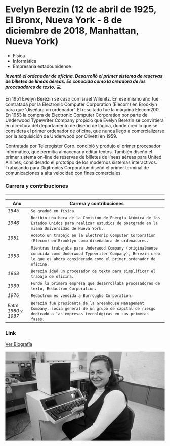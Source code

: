 # Evelyn Berezin (12 de abril de 1925, El Bronx, Nueva York - 8 de diciembre de 2018, Manhattan, Nueva York)

+ Física
+ Informática
+ Empresaria estadounidense


**_Inventó el ordenador de oficina. Desarrolló el primer sistema de reservas de billetes de líneas aéreas. Es conocida como la creadora de los procesadores de texto._**  :computer:

En 1951 Evelyn Berezin se casó con Israel Wilenitz. En ese mismo año fue contratada por la Electronic Computer Corporation (Elecom) en Brooklyn para que 'diseñara un ordenador'. El resultado fue la máquina Elecom200. En 1953 la compra de Electronic Computer Corporation por parte de Underwood Typewriter Company propició que Evelyn Berezin se convirtiera en directora del departamento de diseño de lógica, donde creó lo que se considera el primer ordenador de oficina, que nunca llegó a comercializarse por la adquisición de Underwood por Olivetti en 1959.

Contratada por Teleregister Corp. concibió y produjo el primer procesador informático, que permitía almacenar y editar textos. También diseñó el primer sistema on-line de reservas de billetes de líneas aéreas para United Airlines, considerado el prototipo de los modernos sistemas interactivos. Trabajando para Digitronics Corporation diseñó el primer terminal de comunicaciones a alta velocidad con fines comerciales.

### Carrera y contribuciones

---


Año | Carrera y contribuciones 
--- | --- 
*1945* | `Se graduó en física.` 
*1946* | `Recibió una beca de la Comisión de Energía Atómica de los Estados Unidos para realizar estudios de postgrado en la misma Universidad de Nueva York.` 
*1951* | `Aceptó un trabajo en la Electronic Computer Corporation (Elecom) en Brooklyn como diseñadora de ordenadores.`
*1953* | `Mientras trabajaba para Underwood Company (originalmente conocida como Underwood Typewriter Company), Berezin creó lo que es ahora considerado como el primer ordenador de oficina.`
*1968* | `Berezin ideó un procesador de texto para simplificar el trabajo de oficina.`
*1969* | `Fundó la primera empresa que desarrollaba procesadores de texto, Redactron Corporation.`
*1976* | `Redactrom es vendida a Burroughs Corporation.`
*Entre 1980 y 1987* | `Berezin fue presidenta de la Greenhouse Management Company, socia general de un grupo de capital de riesgo dedicado a las empresas tecnológicas en sus primeras fases.`



### Link

[Ver Biografía](https://es.wikipedia.org/wiki/Evelyn_Berezin)




![alt text](https://github.com/DianaLeyRa/superHeroinas/blob/main/evelynBerezin.jpg "Evelyn Berezin")




